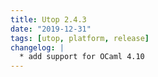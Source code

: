 ```yaml
---
title: Utop 2.4.3
date: "2019-12-31"
tags: [utop, platform, release]
changelog: |
  * add support for OCaml 4.10
---
```


